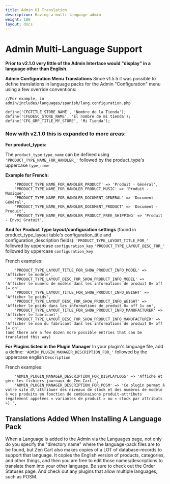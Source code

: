 ```yaml
---
title: Admin UI Translation
description: Having a multi-language admin
weight: 100
layout: docs
---
```


# Admin Multi-Language Support
**Prior to v2.1.0 very little of the Admin Interface would "display" in a language other than English.**

**Admin Configuration Menu Translations**
Since v1.5.5 it was possible to define translations in language packs for the Admin "Configuration" menu
using a few override conventions:
```
//For example, in admin/includes/languages/spanish/lang.configuration.php

define('CFGTITLE_STORE_NAME', 'Nombre de la Tienda');
define('CFGDESC_STORE_NAME', 'El nombre de mi tienda');
define('CFG_GRP_TITLE_MY_STORE', 'Mi Tienda');
```

### Now with v2.1.0 this is expanded to more areas:

**For product_types:**

The `product_type` `type_name` can be defined using 
`'PRODUCT_TYPE_NAME_FOR_HANDLER_'` followed by the product_type's uppercase `type_name`

**Example for French:**
```
    'PRODUCT_TYPE_NAME_FOR_HANDLER_PRODUCT' => 'Produit - Général',
    'PRODUCT_TYPE_NAME_FOR_HANDLER_PRODUCT_MUSIC' => 'Produit - Musique',
    'PRODUCT_TYPE_NAME_FOR_HANDLER_DOCUMENT_GENERAL' => 'Document - Général',
    'PRODUCT_TYPE_NAME_FOR_HANDLER_DOCUMENT_PRODUCT' => 'Document - Produit',
    'PRODUCT_TYPE_NAME_FOR_HANDLER_PRODUCT_FREE_SHIPPING' => 'Produit - Envoi Gratuit',
```

**And for Product Type layout/configuration settings** (found in product_type_layout table's configuration_title and configuration_description fields):
`'PRODUCT_TYPE_LAYOUT_TITLE_FOR_'` followed by uppercase `configuration_key`
`'PRODUCT_TYPE_LAYOUT_DESC_FOR_'` followed by uppercase `configuration_key`

French examples:
```
    'PRODUCT_TYPE_LAYOUT_TITLE_FOR_SHOW_PRODUCT_INFO_MODEL' => 'Afficher le modèle',
    'PRODUCT_TYPE_LAYOUT_DESC_FOR_SHOW_PRODUCT_INFO_MODEL' => 'Afficher le numéro de modèle dans les informations de produit 0= off 1= on',
    'PRODUCT_TYPE_LAYOUT_TITLE_FOR_SHOW_PRODUCT_INFO_WEIGHT' => 'Afficher le poids',
    'PRODUCT_TYPE_LAYOUT_DESC_FOR_SHOW_PRODUCT_INFO_WEIGHT' => 'Afficher le poids dans les informations de produit 0= off 1= on',
    'PRODUCT_TYPE_LAYOUT_TITLE_FOR_SHOW_PRODUCT_INFO_MANUFACTURER' => 'Afficher le fabricant',
    'PRODUCT_TYPE_LAYOUT_DESC_FOR_SHOW_PRODUCT_INFO_MANUFACTURER' => 'Afficher le nom du fabricant dans les informations de produit 0= off 1= on',
(and there are a few dozen more possible entries that can be translated this way)
```

**For Plugins listed in the Plugin Manager**
In your plugin's language file, add a define:
`'ADMIN_PLUGIN_MANAGER_DESCRIPTION_FOR_'` followed by the uppercase english `Description`

French examples:
```
    'ADMIN_PLUGIN_MANAGER_DESCRIPTION_FOR_DISPLAYLOGS' => 'Affiche et gère les fichiers journaux de Zen Cart.',
    'ADMIN_PLUGIN_MANAGER_DESCRIPTION_FOR_POSM' => 'Ce plugin permet à votre site d\'attribuer des niveaux de stock et des numéros de modèle à vos produits en fonction de combinaisons produit-attributs (également appelées « variantes de produit » ou « stock par attributs »).',
```

## Translations Added When Installing A Language Pack

When a Language is added to the Admin via the Languages page, not only do you specify the "directory name" where the language-pack files are to be found,
but Zen Cart also makes copies of a LOT of database-records to support that language. It copies the English version of products, categories, and other things, and then you are free to edit those names/descriptions to translate them into your other language.
Be sure to check out the Order Statuses page.
And check out any plugins that allow multiple languages, such as POSM.
